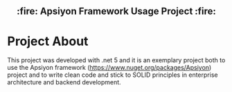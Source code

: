 <h2 align="center">
:fire:  Apsiyon Framework Usage Project :fire: 
</h2>
 

# Project About
This project was developed with .net 5 and it is an exemplary project both to use the Apsiyon framework (https://www.nuget.org/packages/Apsiyon) project and to write clean code and stick to SOLID principles in enterprise architecture and backend development.

